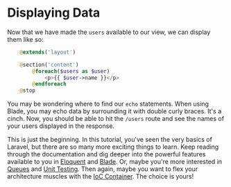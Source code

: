 # Displaying Data

Now that we have made the `users` available to our view, we can display them like so:

```php
    @extends('layout')

    @section('content')
        @foreach($users as $user)
            <p>{{ $user->name }}</p>
        @endforeach
    @stop
```

You may be wondering where to find our `echo` statements. When using Blade, you may echo data by surrounding it with double curly braces. It's a cinch. Now, you should be able to hit the `/users` route and see the names of your users displayed in the response.

This is just the beginning. In this tutorial, you've seen the very basics of Laravel, but there are so many more exciting things to learn. Keep reading through the documentation and dig deeper into the powerful features available to you in [Eloquent](/docs/4.2/eloquent) and [Blade](/docs/4.2/templates). Or, maybe you're more interested in [Queues](/docs/4.2/queues) and [Unit Testing](/docs/4.2/testing). Then again, maybe you want to flex your architecture muscles with the [IoC Container](/docs/4.2/ioc). The choice is yours!
